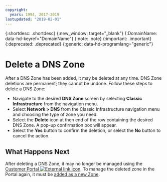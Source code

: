 ```yaml
---
copyright:
  years: 1994, 2017-2019
lastupdated: "2019-02-01"
---
```


{:shortdesc: .shortdesc}
{:new_window: target="_blank"}
{:DomainName: data-hd-keyref="DomainName"}
{:note: .note}
{:important: .important}
{:deprecated: .deprecated}
{:generic: data-hd-programlang="generic"}

# Delete a DNS Zone

After a DNS Zone has been added, it may be deleted at any time. DNS Zone deletions are permanent; they cannot be undone. Follow these steps to delete a DNS Zone:

* Navigate to the desired **DNS Zone** screen by selecting **Classic Infrastructure** from the navigation menu. 
* Select **Network > DNS** from the Classic Infrastructure navigation menu and choosing the type of zone you need.
* Select the **Delete** icon at then end of the row containing the desired DNS Zone. A pop-up confirmation box will appear.
* Select the **Yes** button to confirm the deletion, or select the **No** button to cancel the action.

## What Happens Next

After deleting a DNS Zone, it may no longer be managed using the [Customer Portal ![External link icon](../../icons/launch-glyph.svg "External link icon")](https://{DomainName}/). To manage the deleted zone in the Portal again, it must be [added as a new Zone](/docs/infrastructure/dns?topic=dns-add-a-dns-zone).
